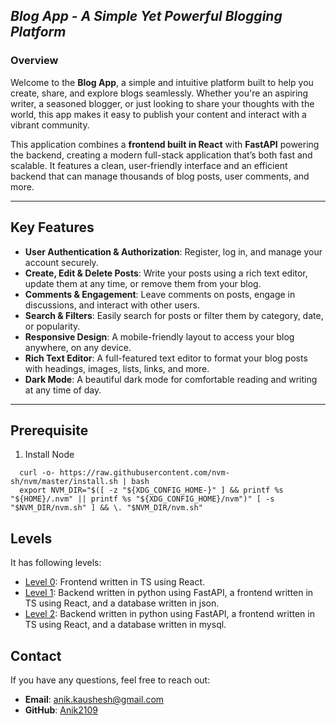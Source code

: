 ## *Blog App - A Simple Yet Powerful Blogging Platform*

### **Overview**

Welcome to the **Blog App**, a simple and intuitive platform built to help you create, share, and explore blogs seamlessly. Whether you're an aspiring writer, a seasoned blogger, or just looking to share your thoughts with the world, this app makes it easy to publish your content and interact with a vibrant community.

This application combines a **frontend built in React** with **FastAPI** powering the backend, creating a modern full-stack application that’s both fast and scalable. It features a clean, user-friendly interface and an efficient backend that can manage thousands of blog posts, user comments, and more.

---

## **Key Features**

- **User Authentication & Authorization**: Register, log in, and manage your account securely.
- **Create, Edit & Delete Posts**: Write your posts using a rich text editor, update them at any time, or remove them from your blog.
- **Comments & Engagement**: Leave comments on posts, engage in discussions, and interact with other users.
- **Search & Filters**: Easily search for posts or filter them by category, date, or popularity.
- **Responsive Design**: A mobile-friendly layout to access your blog anywhere, on any device.
- **Rich Text Editor**: A full-featured text editor to format your blog posts with headings, images, lists, links, and more.
- **Dark Mode**: A beautiful dark mode for comfortable reading and writing at any time of day.

---

## Prerequisite

1. Install Node
  ```
    curl -o- https://raw.githubusercontent.com/nvm-sh/nvm/master/install.sh | bash
    export NVM_DIR="$([ -z "${XDG_CONFIG_HOME-}" ] && printf %s "${HOME}/.nvm" || printf %s "${XDG_CONFIG_HOME}/nvm")" [ -s "$NVM_DIR/nvm.sh" ] && \. "$NVM_DIR/nvm.sh"
  ```

## Levels

It has following levels:

- [Level 0](./L0/README.md): Frontend written in TS using React.
- [Level 1](./L1/README.md): Backend written in python using FastAPI, a frontend written in TS using React, and a database written in json.
- [Level 2](./L2/README.md): Backend written in python using FastAPI, a frontend written in TS using React, and a database written in mysql.

## **Contact**

If you have any questions, feel free to reach out:

- **Email**: anik.kaushesh@gmail.com
- **GitHub**: [Anik2109](https://github.com/Anik2109)
